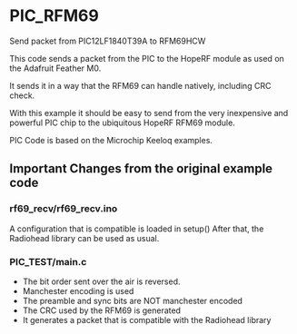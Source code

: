 # PIC_RFM69
Send packet from PIC12LF1840T39A to RFM69HCW

This code sends a packet from the PIC to the HopeRF module as used on the Adafruit Feather M0.

It sends it in a way that the RFM69 can handle natively, including CRC check.

With this example it should be easy to send from the very inexpensive and powerful PIC chip to the ubiquitous HopeRF RFM69 module.


PIC Code is based on the Microchip Keeloq examples.

## Important Changes from the original example code

### rf69_recv/rf69_recv.ino
A configuration that is compatible is loaded in setup()
After that, the Radiohead library can be used as usual.

### PIC_TEST/main.c
- The bit order sent over the air is reversed.
- Manchester encoding is used
- The preamble and sync bits are NOT manchester encoded
- The CRC used by the RFM69 is generated
- It generates a packet that is compatible with the Radiohead library


